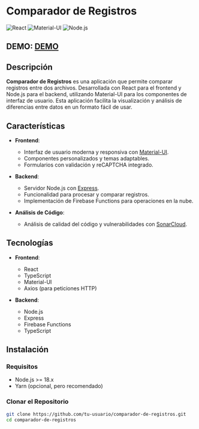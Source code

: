 # Comparador de Registros

![React](https://img.shields.io/badge/React-%5E18.0.0-blue)
![Material-UI](https://img.shields.io/badge/Material--UI-%5E5.0.0-blue)
![Node.js](https://img.shields.io/badge/Node.js-%5E18.0.0-green)

## DEMO: [DEMO](https://comparadorregistros.web.app/)

## Descripción

**Comparador de Registros** es una aplicación que permite comparar registros entre dos archivos. Desarrollada con React para el frontend y Node.js para el backend, utilizando Material-UI para los componentes de interfaz de usuario. Esta aplicación facilita la visualización y análisis de diferencias entre datos en un formato fácil de usar.

## Características

- **Frontend**:
  - Interfaz de usuario moderna y responsiva con [Material-UI](https://mui.com/).
  - Componentes personalizados y temas adaptables.
  - Formularios con validación y reCAPTCHA integrado.

- **Backend**:
  - Servidor Node.js con [Express](https://expressjs.com/).
  - Funcionalidad para procesar y comparar registros.
  - Implementación de Firebase Functions para operaciones en la nube.

- **Análisis de Código**:
  - Análisis de calidad del código y vulnerabilidades con [SonarCloud](https://sonarcloud.io/).

## Tecnologías

- **Frontend**:
  - React
  - TypeScript
  - Material-UI
  - Axios (para peticiones HTTP)

- **Backend**:
  - Node.js
  - Express
  - Firebase Functions
  - TypeScript

## Instalación

### Requisitos

- Node.js >= 18.x
- Yarn (opcional, pero recomendado)

### Clonar el Repositorio

```bash
git clone https://github.com/tu-usuario/comparador-de-registros.git
cd comparador-de-registros
